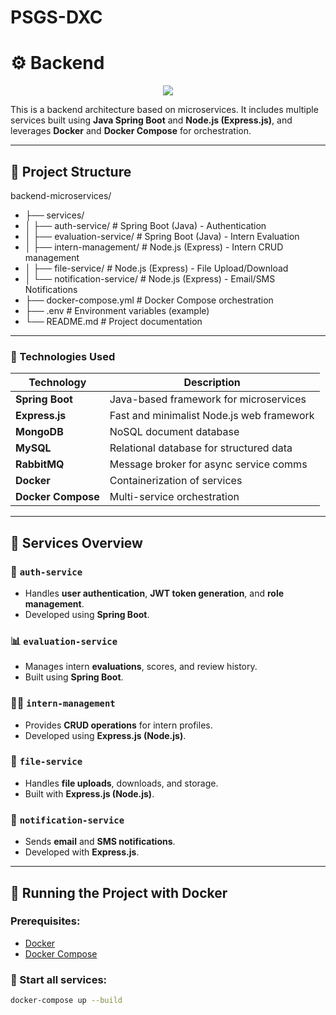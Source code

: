 # PSGS-DXC

# ⚙️ Backend

<div align="center">
    <img src="https://skillicons.dev/icons?i=nodejs,javascript,express,mongodb,java,rabbitmq,mysql,npm,spring,docker,github" /><br>
</div>

This is a backend architecture based on microservices. It includes multiple services built using **Java Spring Boot** and **Node.js (Express.js)**, and leverages **Docker** and **Docker Compose** for orchestration.

---

## 📁 Project Structure

backend-microservices/
- ├── services/
- │ ├── auth-service/ # Spring Boot (Java) - Authentication
- │ ├── evaluation-service/ # Spring Boot (Java) - Intern Evaluation
- │ ├── intern-management/ # Node.js (Express) - Intern CRUD management
- │ ├── file-service/ # Node.js (Express) - File Upload/Download
- │ └── notification-service/ # Node.js (Express) - Email/SMS Notifications
- ├── docker-compose.yml # Docker Compose orchestration
- ├── .env # Environment variables (example)
- └── README.md # Project documentation



---

### 🧱 Technologies Used


| Technology        | Description                                |
|-------------------|--------------------------------------------|
| **Spring Boot**   | Java-based framework for microservices     |
| **Express.js**    | Fast and minimalist Node.js web framework  |
| **MongoDB**       | NoSQL document database                    |
| **MySQL**         | Relational database for structured data    |
| **RabbitMQ**      | Message broker for async service comms     |
| **Docker**        | Containerization of services               |
| **Docker Compose**| Multi-service orchestration                |

---

## 🚀 Services Overview

### 🔐 `auth-service`
- Handles **user authentication**, **JWT token generation**, and **role management**.
- Developed using **Spring Boot**.

### 📊 `evaluation-service`
- Manages intern **evaluations**, scores, and review history.
- Built using **Spring Boot**.

### 👨‍💼 `intern-management`
- Provides **CRUD operations** for intern profiles.
- Developed using **Express.js (Node.js)**.

### 📁 `file-service`
- Handles **file uploads**, downloads, and storage.
- Built with **Express.js (Node.js)**.

### 📢 `notification-service`
- Sends **email** and **SMS notifications**.
- Developed with **Express.js**.

---

## 🐳 Running the Project with Docker

### Prerequisites:
- [Docker](https://www.docker.com/)
- [Docker Compose](https://docs.docker.com/compose/)

### 🧪 Start all services:
```bash
docker-compose up --build

